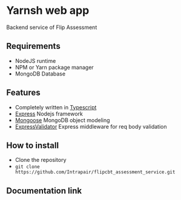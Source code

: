 # Yarnsh web app
Backend service of Flip Assessment

## Requirements
- NodeJS runtime
- NPM or Yarn package manager
- MongoDB Database

## Features
- Completely written in [Typescript](https://typescriptlang.org/)
- [Express](https://expressjs.com/) Nodejs framework
- [Mongoose](https://mongoosejs.com/) MongoDB object modeling
- [ExpressValidator](https://express-validator.github.io/docs) Express middleware for req body validation

## How to install
- Clone the repository
- `git clone https://github.com/Intrapair/flipcbt_assessment_service.git`

## Documentation link

